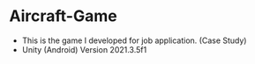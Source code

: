 # Aircraft-Game
- This is the game I developed for job application. (Case Study)
- Unity (Android) Version 2021.3.5f1
